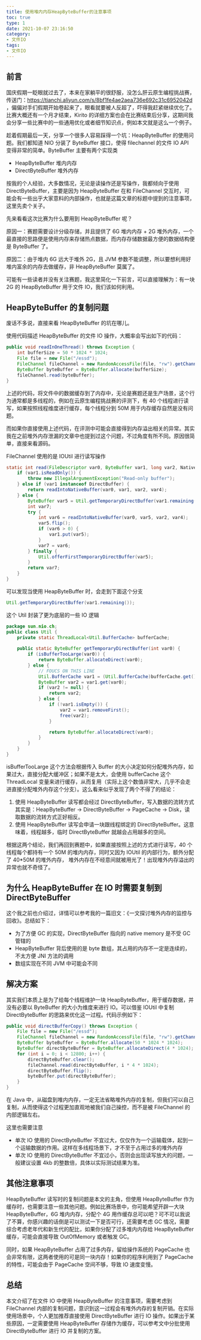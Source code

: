 ```yaml
---
title: 使用堆内内存HeapByteBuffer的注意事项
toc: true
type: 1
date: 2021-10-07 23:16:50
category:
- 文件IO
tags:
- 文件IO
---
```


## 前言

国庆假期一眨眼就过去了，本来在家躺平的很舒服，没怎么肝云原生编程挑战赛，传送门：https://tianchi.aliyun.com/s/8bf1fe4ae2aea736e692c31c6952042d ，偏偏对手们假期开始卷起来了，眼看就要被人反超了，吓得我赶紧继续优化了。比赛大概还有一个月才结束，Kirito 的详细方案也会在比赛结束后分享，这期间我会分享一些比赛中的一些通用优化或者细节知识点，例如本文就是这么一个例子。

趁着假期最后一天，分享一个很多人容易踩得一个坑：HeapByteBuffer 的使用问题。我们都知道 NIO 分装了 ByteBuffer 接口，使得 filechannel 的文件 IO API 变得非常的简单。ByteBuffer 主要有两个实现类

- HeapByteBuffer 堆内内存
- DirectByteBuffer 堆外内存

按我的个人经验，大多数情况，无论是读操作还是写操作，我都倾向于使用 DirectByteBuffer，主要是因为 HeapByteBuffer 在和 FileChannel 交互时，可能会有一些出乎大家意料的内部操作，也就是这篇文章的标题中提到的注意事项，这里先卖个关子。

先来看看这次比赛为什么要用到 HeapByteBuffer 呢？

原因一：赛题需要设计分级存储，并且提供了 6G 堆内内存 + 2G 堆外内存，一个最直接的思路便是使用内存来存储热点数据，而内存存储数据最方便的数据结构便是 ByteBuffer 了。

原因二：由于堆内 6G 远大于堆外 2G，且 JVM 参数不能调整，所以要想利用好堆内富余的内存去做缓存，非 HeapByteBuffer 莫属了。

可能有一些读者并没有关注赛题，我这里简化一下前言，可以直接理解为：有一块 2G 的 HeapByteBuffer 用于文件 IO，我们该如何利用。

<!-- more -->

## HeapByteBuffer 的复制问题

废话不多说，直接来看 HeapByteBuffer 的坑在哪儿。

使用代码描述 HeapByteBuffer 的文件 IO 操作，大概率会写出如下的代码：

```java
public void readInOneThread() throws Exception {
    int bufferSize = 50 * 1024 * 1024;
    File file = new File("/essd");
    FileChannel fileChannel = new RandomAccessFile(file, "rw").getChannel();
    ByteBuffer byteBuffer = ByteBuffer.allocate(bufferSize);
    fileChannel.read(byteBuffer);
}
```

上述的代码，将文件中的数据缓存到了内存中，无论是赛题还是生产场景，这个行为通常都是多线程的，例如在云原生编程挑战赛的评测下，有 40 个线程进行读写，如果按照线程维度进行缓存，每个线程分到 50M 用于内存缓存自然是没有问题。

而如果你直接使用上述代码，在评测中可能会直接得到内存溢出相关的异常。其实我在之前堆外内存泄漏的文章中也提到过这个问题，不过角度有所不同。原因很简单，直接来看源码。

FileChannel 使用的是 IOUtil 进行读写操作

```java sun.nio.ch.IOUtil#read
static int read(FileDescriptor var0, ByteBuffer var1, long var2, NativeDispatcher var4) throws IOException {
    if (var1.isReadOnly()) {
        throw new IllegalArgumentException("Read-only buffer");
    } else if (var1 instanceof DirectBuffer) {
        return readIntoNativeBuffer(var0, var1, var2, var4);
    } else {
        ByteBuffer var5 = Util.getTemporaryDirectBuffer(var1.remaining());
        int var7;
        try {
            int var6 = readIntoNativeBuffer(var0, var5, var2, var4);
            var5.flip();
            if (var6 > 0) {
                var1.put(var5);
            }
            var7 = var6;
        } finally {
            Util.offerFirstTemporaryDirectBuffer(var5);
        }
        return var7;
    }
}
```

可以发现当使用 HeapByteBuffer 时，会走到下面这个分支

```java
Util.getTemporaryDirectBuffer(var1.remaining());
```

这个 Util 封装了更为底层的一些 IO 逻辑

```java
package sun.nio.ch;
public class Util {
    private static ThreadLocal<Util.BufferCache> bufferCache;
    
    public static ByteBuffer getTemporaryDirectBuffer(int var0) {
        if (isBufferTooLarge(var0)) {
            return ByteBuffer.allocateDirect(var0);
        } else {
            // FOUCS ON THIS LINE
            Util.BufferCache var1 = (Util.BufferCache)bufferCache.get();
            ByteBuffer var2 = var1.get(var0);
            if (var2 != null) {
                return var2;
            } else {
                if (!var1.isEmpty()) {
                    var2 = var1.removeFirst();
                    free(var2);
                }

                return ByteBuffer.allocateDirect(var0);
            }
        }
    }
}
```

isBufferTooLarge 这个方法会根据传入 Buffer 的大小决定如何分配堆外内存，如果过大，直接分配大缓冲区；如果不是太大，会使用 bufferCache 这个 ThreadLocal 变量来进行缓存，从而复用（实际上这个数值非常大，几乎不会走进直接分配堆外内存这个分支）。这么看来似乎发现了两个不得了的结论：

1. 使用 HeapByteBuffer 读写都会经过 DirectByteBuffer，写入数据的流转方式其实是：HeapByteBuffer -> DirectByteBuffer -> PageCache -> Disk，读取数据的流转方式正好相反。
2. 使用 HeapByteBuffer 读写会申请一块跟线程绑定的 DirectByteBuffer。这意味着，线程越多，临时 DirectByteBuffer 就越会占用越多的空间。

根据这两个结论，我们再回到赛题中，如果直接按照上述的方式进行读写，40 个线程每个都持有一个 50M 的堆内内存，同时又因为 IOUtil  的内部行为，额外分配了 40*50M 的堆外内存， 堆外内存在不经意间就被用光了！出现堆外内存溢出的异常也就不奇怪了。

## 为什么 HeapByteBuffer 在 IO 时需要复制到 DirectByteBuffer

这个我之前也介绍过，详情可以参考我的一篇旧文：《一文探讨堆外内存的监控与回收》。总结如下：

- 为了方便 GC 的实现，DirectByteBuffer 指向的 native memory 是不受 GC 管辖的
- HeapByteBuffer 背后使用的是 byte 数组，其占用的内存不一定是连续的，不太方便 JNI 方法的调用
- 数组实现在不同 JVM 中可能会不同

## 解决方案

其实我们本质上是为了给每个线程维护一块 HeapByteBuffer，用于缓存数据，并没有必要以 ByteBuffer 的大小为维度来进行 IO。可以借鉴 IOUtil 中复制 DirectByteBuffer 的思路来优化这一过程。代码示例如下：

```java
public void directBufferCopy() throws Exception {
    File file = new File("/essd");
    FileChannel fileChannel = new RandomAccessFile(file, "rw").getChannel();
    ByteBuffer byteBuffer = ByteBuffer.allocate(50 * 1024 * 1024);
    ByteBuffer directByteBuffer = ByteBuffer.allocateDirect(4 * 1024);
    for (int i = 0; i < 12800; i++) {
        directByteBuffer.clear();
        fileChannel.read(directByteBuffer, i * 4 * 1024);
        directByteBuffer.flip();
        byteBuffer.put(directByteBuffer);
    }
}
```

在 Java 中，从磁盘到堆内内存，一定无法省略堆外内存的复制，但我们可以自己复制，从而使得这个过程更加直观地被我们自己操控，而不是被 FileChannel 的内部逻辑左右。

这里也需要注意

- 单次 IO 使用的 DirectByteBuffer 不宜过大，仅仅作为一个运输载体，起到一个运输数据的作用。这样在多线程场景下，才不至于占用过多的堆外内存
- 单次 IO 使用的 DirectByteBuffer 不宜过小，否则会出现读写放大的问题，一般建议设置 4kb 的整数倍，具体以实际测试结果为准。

## 其他注意事项

HeapByteBuffer 读写时的复制问题是本文的主角，但使用 HeapByteBuffer 作为缓存时，也需要注意一些其他问题。例如比赛场景中，你可能希望开辟一大块 HeapByteBuffer，6G 堆内内存，分配个 4G 用作缓存总可以吧？可不可以我说了不算，你感兴趣的话倒是可以测试一下是否可行，还需要考虑 GC 情况，需要综合考虑老年代和新生代的配比，如果你分配了过多堆内内存给 HeapByteBuffer 缓存，可能会直接导致 OutOfMemory 或者触发 GC。

同时，如果 HeapByteBuffer 占用了过多内存，留给操作系统的 PageCache 也会非常有限，这两者使用的可是同一块内存！如果你的程序利用到了 PageCache 的特性，可能会由于 PageCache 空间不够，导致 IO 速度变慢。

## 总结

本文介绍了在文件 IO 中使用 HeapByteBuffer 的注意事项，需要考虑到 FileChannel 内部的复制问题，意识到这一过程会有堆外内存的复制开销。在实际使用场景中，个人更加推荐直接使用 DirectByteBuffer 进行 IO 操作。如果出于某些原因，一定需要使用 HeapByteBuffer 存储作为缓存，可以参考文中分批使用 DirectByteBuffer 进行 IO 并复制的方案。